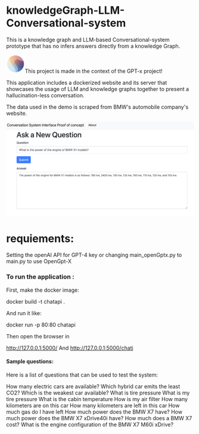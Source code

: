 # knowledgeGraph-LLM-Conversational-system

This is a knowledge graph and LLM-based Conversational-system prototype that has no infers answers directly from a knowledge Graph.

<img src="./img/open_gpt_x.png" alt="drawing" width="50"/>This project is made in the context of the GPT-x project! 

This application includes a dockerized website and its server that showcases the usage of LLM and knowledge graphs together to present a hallucination-less conversation. 

The data used in the demo is scraped from BMW's automobile company's website. 

![alt text](./img/Conversation_system.png "An image of the interface website included in the prototype.")

# requiements:
Setting the openAI API for GPT-4 key or changing main_openGptx.py to main.py to use OpenGpt-X 

### To run the application :

First, make the docker image:

docker build -t chatapi .


And run it like:

docker run -p 80:80 chatapi  

Then open the browser in

http://127.0.0.1:5000/
And  http://127.0.0.1:5000/chati 


#### Sample questions:
Here is a list of questions that can be used to test the system:

How many electric cars are available?
Which hybrid car emits the least CO2?
Which is the weakest car available?
What is tire pressure
What is my tire pressure
What is the cabin temperature
How is my air filter
How many kilometers are on this car
How many kilometers are left in this car
How much gas do I have left
How much power does the BMW X7 have?
How much power does the BMW X7 xDrive40i have?
How much does a BMW X7 cost?
What is the engine configuration of the BMW X7 M60i xDrive?
